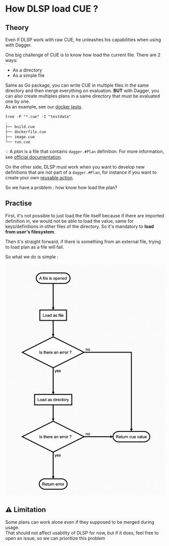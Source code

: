 # How DLSP load CUE ?

## Theory

Even if DLSP work with raw CUE, he unleashes his capabilities when using with Dagger.

One big challenge of CUE is to know how load the current file. There are 2 ways:

- As a directory
- As a simple file

Same as Go package, you can write CUE in multiple files in the same directory and then merge everything on evaluation.
**BUT** with Dagger, you can also create multiples plans in a same directory that must be evaluated one by one.  
As an example, see our [docker tests](https://github.com/dagger/dagger/tree/main/pkg/universe.dagger.io/docker/test).

```
tree -P "*.cue" -I "testdata"
.
├── build.cue
├── dockerfile.cue
├── image.cue
└── run.cue
```

:bulb: A _plan_ is a file that contains `dagger.#Plan` definition. For more information,
see [official documentation](https://docs.dagger.io/1202/plan).

On the other side, DLSP must work when you want to develop new definitions that are not part of a `dagger.#Plan`, for
instance if you want to create your own [reusable action](https://docs.dagger.io/1239/making-reusable-package).

So we have a problem : how know how load the plan?

## Practise

First, it's not possible to just load the file itself because if there are imported definition in, we would not be able
to load the value, same for keys/definitions in other files of the directory. So it's mandatory to **load from user's
filesystem**.

Then it's straight forward, if there is something from an external file, trying to load plan as a file will fail.

So what we do is simple :

![load flow chart](../.github/assets/load-flow.png)

## :warning: Limitation

Some plans can work alone even if they supposed to be merged during usage.  
That should not affect usability of DLSP for now, but if it does, feel free to open an issue, so we can prioritize this
problem